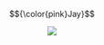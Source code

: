 $${\color{pink}Jay}$$

<div align="center">
  <img src="https://giffiles.alphacoders.com/209/209343.gif">
  <br>
